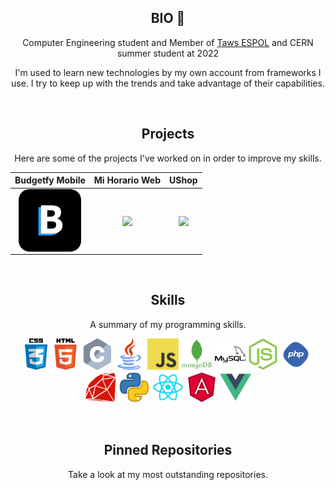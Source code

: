 <!DOCTYPE html>
<html lang="en">

<head>
  <meta charset="UTF-8">
  <meta name="viewport" content="width=device-width, initial-scale=1.0">
  <link rel="stylesheet" href="style.css">
  <link rel="stylesheet" href="https://stackpath.bootstrapcdn.com/bootstrap/4.5.0/css/bootstrap.min.css"
    integrity="sha384-9aIt2nRpC12Uk9gS9baDl411NQApFmC26EwAOH8WgZl5MYYxFfc+NcPb1dKGj7Sk" crossorigin="anonymous">
</head>

<body>
  <h2 align="center">BIO 👋</h2>
  <p align="center">
      Computer Engineering student and Member of
      <a href="https://github.com/TawsEspol">Taws ESPOL</a> and CERN summer
      student at 2022
    </p>
  <p align="center">
      I'm used to learn new technologies by my own account from frameworks I
      use. I try to keep up with the trends and take advantage of their
      capabilities.
    </p>

  <br/>
  <h2 align="center">Projects</h2>

  <p align="center">
      Here are some of the projects I've worked on in order to improve my
      skills.
    </p>

  <table align="center">
      <thead>
        <tr>
          <th class="center-t" align="center">Budgetfy Mobile</th>
          <th class="center-t" align="center">Mi Horario Web</th>
          <th class="center-t" align="center">UShop</th>
        </tr>
      </thead>
      <tbody>
        <tr>
          <td align="center">
            <a
              target="_blank"
              rel="noopener noreferrer"
              href="https://enmanuelmag.cardor.dev/project/budgetfy-mobile/"
              ><img
                align="center"
                src="./projects/adaptive-icon.png"
                height="100px"
                style="max-width: 100%"
            /></a>
          </td>
          <td align="center">
            <a
              target="_blank"
              rel="noopener noreferrer"
              href="https://avatars2.githubusercontent.com/u/53847752?s=200&amp;v=4"
              ><img
                align="center"
                src="./projects/logo512.png"
                height="100px"
                style="max-width: 100%"
            /></a>
          </td>
          <td align="center">
            <a
              target="_blank"
              rel="noopener noreferrer"
              href="https://avatars2.githubusercontent.com/u/60458264?s=200&amp;v=4"
              ><img
                align="center"
                src="./projects/Logo_uShop_texto_w.png"
                height="100px"
                style="max-width: 100%"
            /></a>
          </td>
        </tr>
      </tbody>
    </table>
  <br/>
  <h2 align="center">Skills</h2>
  <p align="center">A summary of my programming skills.</p>
  <p align="center">
    <!-- 
    <img src='./skills/unity.png' height='50px'>
    <img src='./skills/lua.png' height='50px'>
    <img src='./skills/express.png' height='50px'>  
    <img src='./skills/cpp.png' height='50px'>
    <img src='./skills/csharp.png' height='50px'> -->
    <img class='m-2' src='https://raw.githubusercontent.com/enmanuel-mag/enmanuel-mag/master/skills/css.png' height='50px'>
    <img class='m-2' src='https://raw.githubusercontent.com/enmanuel-mag/enmanuel-mag/master/skills/html.png' height='50px'>
    <img class='m-2' src='https://raw.githubusercontent.com/enmanuel-mag/enmanuel-mag/master/skills/c.png' height='50px'>
    <img class='m-2' src='https://raw.githubusercontent.com/enmanuel-mag/enmanuel-mag/master/skills/java.png' height='50px'>
    <img class='m-2' src='https://raw.githubusercontent.com/enmanuel-mag/enmanuel-mag/master/skills/javascript.jpg' height='50px'>
    <img class='m-2' src='https://raw.githubusercontent.com/enmanuel-mag/enmanuel-mag/master/skills/mongo.png' height='50px'>
    <img class='m-2' src='https://raw.githubusercontent.com/enmanuel-mag/enmanuel-mag/master/skills/mysql.png' height='50px'>
    <img class='m-2' src='https://raw.githubusercontent.com/enmanuel-mag/enmanuel-mag/master/skills/nodejs.png' height='50px'>
    <img class='m-2' src='https://raw.githubusercontent.com/enmanuel-mag/enmanuel-mag/master/skills/php.png' height='50px'>
    <img class='m-2' src='https://raw.githubusercontent.com/enmanuel-mag/enmanuel-mag/master/skills/ruby.png' height='50px'>
    <img class='m-2' src='https://raw.githubusercontent.com/enmanuel-mag/enmanuel-mag/master/skills/python.png' height='50px'>
    <img class='m-2' src='https://raw.githubusercontent.com/enmanuel-mag/enmanuel-mag/master/skills/react.png' height='50px'>
    <img class='m-2' src='https://raw.githubusercontent.com/enmanuel-mag/enmanuel-mag/master/skills/angular.png' height='50px'>
    <img class='m-2' src='https://raw.githubusercontent.com/enmanuel-mag/enmanuel-mag/master/skills/vue.png' height='50px'>
  </p>
  <br/>
  <h2 align="center">Pinned Repositories</h2>
  <p align="center">Take a look at my most outstanding repositories.</p>
</body>
</html>
